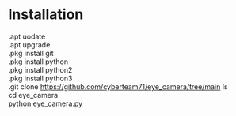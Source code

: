 # Installation 
.apt uodate<br>
.apt upgrade<br>
.pkg install git<br>
.pkg install python<br>
.pkg install python2<br>
.pkg install python3<br>
.git clone https://github.com/cyberteam71/eye_camera/tree/main
ls<br>
cd eye_camera<br>
python eye_camera.py<br>
